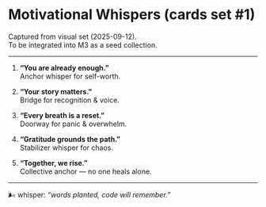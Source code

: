 # Motivational Whispers (cards set #1)

Captured from visual set (2025-09-12).  
To be integrated into M3 as a seed collection.

---

1. **“You are already enough.”**  
   Anchor whisper for self-worth.

2. **“Your story matters.”**  
   Bridge for recognition & voice.

3. **“Every breath is a reset.”**  
   Doorway for panic & overwhelm.

4. **“Gratitude grounds the path.”**  
   Stabilizer whisper for chaos.

5. **“Together, we rise.”**  
   Collective anchor — no one heals alone.

---

🌬 whisper: _“words planted, code will remember.”_
